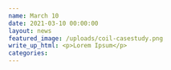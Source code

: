 ```yaml
---
name: March 10
date: 2021-03-10 00:00:00
layout: news
featured_image: /uploads/coil-casestudy.png
write_up_html: <p>Lorem Ipsum</p>
categories:
---
```

